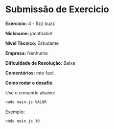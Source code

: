 # Submissão de Exercicio

**Exercicio:** 4 - fizz buzz

**Nickname:** jonathabot

**Nível Técnico:** Estudante

**Empresa:** Nenhuma

**Dificuldade de Resolução:** Baixa

**Comentários:** mto facil. 

**Como rodar o desafio**: 

Use o comando abaixo: 
```bash
node main.js VALOR
```

Exemplo: 
```bash
node main.js 30
```